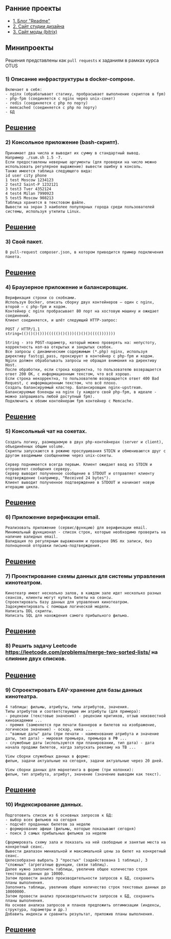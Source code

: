 ## Ранние проекты  
- [1. Блог "Readme"](https://github.com/EvgenyRomanov/readme.git)  
- [2. Сайт студии дизайна](https://github.com/EvgenyRomanov/studio_website.git)  
- [3. Сайт моды (bitrix)](https://github.com/EvgenyRomanov/bitrix.git)  

## Минипроекты 
Решения представлены как `pull requests` к заданиям в рамках курса OTUS  
### 1)  Описание инфраструктуры в docker-compose.
    Включает в себя:
    - nginx (обрабатывает статику, пробрасывает выполнение скриптов в fpm)
    - php-fpm (соединяется с nginx через unix-сокет)
    - redis (соединяется с php по порту)
    - memcached (соединяется с php по порту)
    - БД  
   [**Решение**](https://github.com/otusteamedu/PHP_2023/pull/412)  
   ---  

### 2) Консольное приложение (bash-скрипт).
    Принимает два числа и выводит их сумму в стандартный вывод.  
    Например ./sum.sh 1.5 -7.  
    Если предоставлены неверные аргументы (для проверки на число можно использовать регулярное выражение) вывести ошибку в консоль.  
    Также имеется таблица следующего вида:  
    id user city phone
    1 test Moscow 1234123  
    2 test2 Saint-P 1232121  
    3 test3 Tver 4352124  
    4 test4 Milan 7990923  
    5 test5 Moscow 908213  
    Таблица хранится в текстовом файле.
    Вывести на экран 3 наиболее популярных города среди пользователей системы, используя утилиты Linux.  
[**Решение**](https://github.com/otusteamedu/PHP_2023/pull/446)
--- 

### 3) Свой пакет.  
    В pull-request composer.json, в котором приводится пример подключения пакета.  
[**Решение**](https://github.com/otusteamedu/PHP_2023/pull/488)
--- 

### 4) Браузерное приложение и балансировщик.
    Верификация строки со скобками.  
    Используя Docker, описать сборку двух контейнеров – один с nginx, второй – с php-fpm и кодом.  
    Контейнер с nginx пробрасывает 80 порт на хостовую машину и ожидает соединений.
    Клиент соединяется, и шлёт следующий HTTP-запрос:  

    POST / HTTP/1.1  
    string=(()()()()))((((()()()))(()()()(((()))))))  
    
    String - это POST-параметр, который можно проверять на: непустоту, корректность кол-ва открытых и закрытых скобок.
    Все запросы с динамическим содержимым (*.php) nginx, используя директиву fastcgi_pass, проксирует в контейнер с php-fpm и кодом.
    Nginx должен обрабатывать запросы не обращая внимания на директиву Host.  
    После обработки, если строка корректна, то пользователю возвращается ответ 200 OK, с информационным текстом, что всё хорошо.  
    Если строка некорректна, то пользователю возвращается ответ 400 Bad Request, с информационным текстом, что всё плохо.  
    Создать балансируемый кластер. Балансировщик nginx-upstream. Балансируемые бэкенды на nginx (у каждого свой php-fpm, в идеале - можно запрашивать любой доступный fpm).  
    Подключить к обоим контейнерам fpm контейнер с Memcache.
 [**Решение**](https://github.com/otusteamedu/PHP_2023/pull/492)
---   

### 5)  Консольный чат на сокетах.  
    Создать логику, размещаемую в двух php-контейнерах (server и client), объединённых общим volume.  
    Скрипты запускаются в режиме прослушивания STDIN и обмениваются друг с другом вводимыми сообщениями через unix-сокеты.  
    
    Cервер поднимается всегда первым. Клиент ожидает ввод из STDIN и отправляет сообщения серверу.  
    Сервер выводит полученное сообщение в STDOUT и отправляет клиенту подтверждение (например, "Received 24 bytes").  
    Клиент выводит полученное подтверждение в STDOUT и начинает новую итерацию цикла.  
 [**Решение**](https://github.com/otusteamedu/PHP_2023/pull/520)
---   

### 6)  Приложение верификации email.  
    Реализовать приложение (сервис/функцию) для верификации email.
    Минимальный функционал - список строк, которые необходимо проверить на наличие валидных email.
    Валидация по регулярным выражениям и проверке DNS mx записи, без полноценной отправки письма-подтверждения.  
 [**Решение**](https://github.com/otusteamedu/PHP_2023/pull/528)
--- 
    
### 7) Проектирование схемы данных для системы управления кинотеатром.  
    Кинотеатр имеет несколько залов, в каждом зале идет несколько разных сеансов, клиенты могут купить билеты на сеансы.
    Спроектировать базу данных для управления кинотеатром.
    Задокументировать с помощью логической модели.
    Написать DDL скрипты.
    Написать SQL для нахождения самого прибыльного фильма.

 [**Решение**](https://github.com/otusteamedu/PHP_2023/pull/542)
--- 

### 8) Решить задачу Leetcode https://leetcode.com/problems/merge-two-sorted-lists/ на слияние двух списков.  

 [**Решение**](https://github.com/otusteamedu/PHP_2023/pull/559)
--- 

### 9) Спроектировать EAV-хранение для базы данных кинотеатра.  
    4 таблицы: фильмы, атрибуты, типы атрибутов, значения.
    Типы атрибутов и соответствующие им атрибуты (для примера):
    - рецензии (текстовые значения) - рецензии критиков, отзыв неизвестной киноакадемии ...
    - премия (заменяется при печати баннеров и билетов на изображение, логическое значение) - оскар, ника ...
    - "важные даты" даты (при печати - наименование атрибута и значение даты, тип дата) - мировая премьера, премьера в РФ ...
    - служебные даты (используются при планировании, тип дата) - дата начала продажи билетов, когда запускать рекламу на ТВ ...
    
    View сборки служебных данных в форме:
    фильм, задачи актуальные на сегодня, задачи актуальные через 20 дней.
    
    View сборки данных для маркетинга в форме (три колонки):
    фильм, тип атрибута, атрибут, значение (значение выводим как текст).

 [**Решение**](https://github.com/otusteamedu/PHP_2023/pull/590)
--- 

### 10) Индексирование данных.  
    Подготовить список из 6 основных запросов к БД:
    - выбор всех фильмов на сегодня
    - подсчёт проданных билетов за неделю
    - формирование афиши (фильмы, которые показывают сегодня)
    - поиск 3 самых прибыльных фильмов за неделю
    
    Сформировать схему зала и показать на ней свободные и занятые места на конкретный сеанс.
    Вывести диапазон миниальной и максимальной цены за билет на конкретный сеанс.
    Целесообразно выбрать 3 "простых" (задействована 1 таблица), 3 "сложных" (агрегатные функции, связи таблиц).
    Далее нужно заполнить таблицы, увеличив общее количество строк текстовых данных до 10000.
    Затем провести анализ производительности запросов к БД, сохранить планы выполнения.
    Заполнить таблицы, увеличив общее количество строк текстовых данных до 10000000.
    Затем провести анализ производительности запросов к БД, сохранить планы выполнения.
    На основе анализа запросов и планов предложить оптимизации (индексы, структура, параметры и др.)
    Добавить индексы и сравнить результат, приложив планы выполнения.  

 [**Решение**](https://github.com/otusteamedu/PHP_2023/pull/623)
--- 
